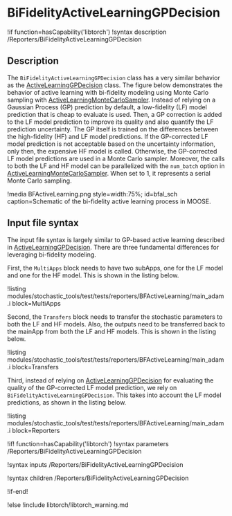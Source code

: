 # BiFidelityActiveLearningGPDecision

!if function=hasCapability('libtorch')
!syntax description /Reporters/BiFidelityActiveLearningGPDecision

## Description

The `BiFidelityActiveLearningGPDecision` class has a very similar behavior as the [ActiveLearningGPDecision](ActiveLearningGPDecision.md) class. The figure below demonstrates the behavior of active learning with bi-fidelity modeling using Monte Carlo sampling with [ActiveLearningMonteCarloSampler](ActiveLearningMonteCarloSampler.md). Instead of relying on a Gaussian Process (GP) prediction by default, a low-fidelity (LF) model prediction that is cheap to evaluate is used. Then, a GP correction is added to the LF model prediction to improve its quality and also quantify the LF prediction uncertainty. The GP itself is trained on the differences between the high-fidelity (HF) and LF model predictions. If the GP-corrected LF model prediction is not acceptable based on the uncertainty information, only then, the expensive HF model is called. Otherwise, the GP-corrected LF model predictions are used in a Monte Carlo sampler. Moreover, the calls to both the LF and HF model can be parallelized with the `num_batch` option in [ActiveLearningMonteCarloSampler](ActiveLearningMonteCarloSampler.md). When set to 1, it represents a serial Monte Carlo sampling.

!media BFActiveLearning.png style=width:75%; id=bfal_sch caption=Schematic of the bi-fidelity active learning process in MOOSE.

## Input file syntax

The input file syntax is largely similar to GP-based active learning described in [ActiveLearningGPDecision](ActiveLearningGPDecision.md). There are three fundamental differences for leveraging bi-fidelity modeling.

First, the `MultiApps` block needs to have two subApps, one for the LF model and one for the HF model. This is shown in the listing below.

!listing modules/stochastic_tools/test/tests/reporters/BFActiveLearning/main_adam.i block=MultiApps

Second, the `Transfers` block needs to transfer the stochastic parameters to both the LF and HF models. Also, the outputs need to be transferred back to the mainApp from both the LF and HF models. This is shown in the listing below.

!listing modules/stochastic_tools/test/tests/reporters/BFActiveLearning/main_adam.i block=Transfers

Third, instead of relying on [ActiveLearningGPDecision](ActiveLearningGPDecision.md) for evaluating the quality of the GP-corrected LF model prediction, we rely on `BiFidelityActiveLearningGPDecision`. This takes into account the LF model predictions, as shown in the listing below.

!listing modules/stochastic_tools/test/tests/reporters/BFActiveLearning/main_adam.i block=Reporters

!if! function=hasCapability('libtorch')
!syntax parameters /Reporters/BiFidelityActiveLearningGPDecision

!syntax inputs /Reporters/BiFidelityActiveLearningGPDecision

!syntax children /Reporters/BiFidelityActiveLearningGPDecision

!if-end!

!else
!include libtorch/libtorch_warning.md

